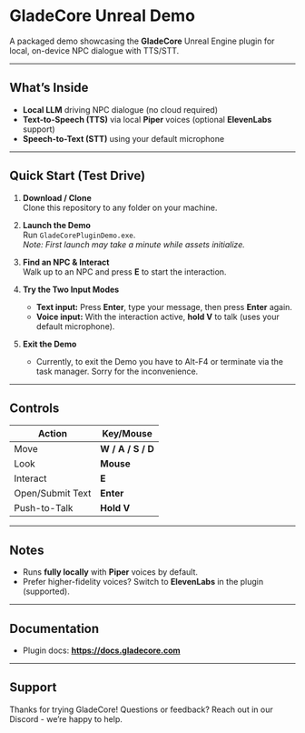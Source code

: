 # GladeCore Unreal Demo

A packaged demo showcasing the **GladeCore** Unreal Engine plugin for local, on-device NPC dialogue with TTS/STT.

---

## What’s Inside
- **Local LLM** driving NPC dialogue (no cloud required)
- **Text-to-Speech (TTS)** via local **Piper** voices (optional **ElevenLabs** support)
- **Speech-to-Text (STT)** using your default microphone

---

## Quick Start (Test Drive)

1. **Download / Clone**  
   Clone this repository to any folder on your machine.

2. **Launch the Demo**  
   Run `GladeCorePluginDemo.exe`.  
   _Note: First launch may take a minute while assets initialize._

3. **Find an NPC & Interact**  
   Walk up to an NPC and press **E** to start the interaction.

4. **Try the Two Input Modes**
   - **Text input:** Press **Enter**, type your message, then press **Enter** again.  
   - **Voice input:** With the interaction active, **hold V** to talk (uses your default microphone).
  
5. **Exit the Demo**
   - Currently, to exit the Demo you have to Alt-F4 or terminate via the task manager. Sorry for the inconvenience.  

---

## Controls

| Action            | Key/Mouse     |
|-------------------|---------------|
| Move              | **W / A / S / D** |
| Look              | **Mouse**     |
| Interact          | **E**         |
| Open/Submit Text  | **Enter**     |
| Push-to-Talk      | **Hold V**    |

---

## Notes
- Runs **fully locally** with **Piper** voices by default.  
- Prefer higher-fidelity voices? Switch to **ElevenLabs** in the plugin (supported).

---

## Documentation
- Plugin docs: **https://docs.gladecore.com**

---

## Support
Thanks for trying GladeCore! Questions or feedback? Reach out in our Discord - we’re happy to help.
